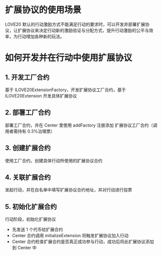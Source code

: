 # 扩展协议的使用场景

LOVE20 默认的行动激励方式不能满足行动的要求时，可以开发并部署扩展协议，让扩展协议来决定行动新的激励验证与分配方式，提升行动激励的公平与效率，为行动增加各种新的玩法。

# 如何开发并在行动中使用扩展协议

## 1. 开发工厂合约

基于 ILOVE20ExtensionFactory，开发扩展协议工厂合约，基于 ILOVE20Extension 开发具体扩展协议

## 2. 部署工厂合约

部署工厂合约，并在 Center 里使用 addFactory 注册添加 扩展协议工厂合约（调用者需持有 0.3%治理票）

## 3. 创建扩展合约

使用工厂合约，创建具体行动所使用的扩展协议合约

## 4. 关联扩展合约

发起行动，并在白名单中填写扩展协议合约地址，并对行动进行投票

## 5. 初始化扩展合约

行动阶段，初始化扩展协议

- 先发送 1 个代币给扩展合约
- Center 合约调用 initializeExtension 将触发扩展协议加入行动
- Center 合约检查扩展合约是否真正成功参与行动，成功后将此扩展协议添加到 Center 中
